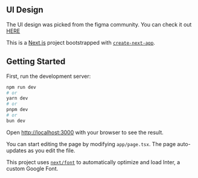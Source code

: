 
## UI Design
The UI design was picked from the figma community. You can check it out <a href="https://www.figma.com/file/LzOzjcOwV1gk6MA7rZKJwD/Laura's-Closet-(-E-commerce-Fashion-Website-Landing-Page-)-(Community)?type=design&node-id=1-2&mode=design&t=XvDEFdkvOrGiTchI-0">HERE</a>


This is a [Next.js](https://nextjs.org/) project bootstrapped with [`create-next-app`](https://github.com/vercel/next.js/tree/canary/packages/create-next-app).

## Getting Started

First, run the development server:

```bash
npm run dev
# or
yarn dev
# or
pnpm dev
# or
bun dev
```

Open [http://localhost:3000](http://localhost:3000) with your browser to see the result.

You can start editing the page by modifying `app/page.tsx`. The page auto-updates as you edit the file.

This project uses [`next/font`](https://nextjs.org/docs/basic-features/font-optimization) to automatically optimize and load Inter, a custom Google Font.